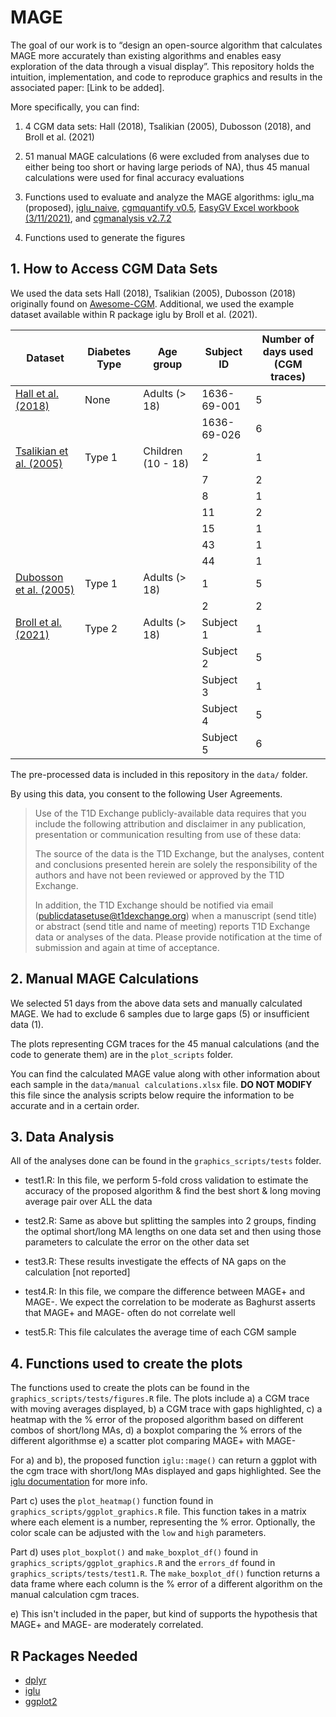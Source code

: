 # MAGE
The goal of our work is to “design an open-source algorithm that calculates MAGE more accurately than existing algorithms and enables easy exploration of the data through a visual display”. This repository holds the intuition, implementation, and code to reproduce graphics and results in the associated paper: [Link to be added].  

More specifically, you can find:

1. 4 CGM data sets:  Hall (2018), Tsalikian (2005), Dubosson (2018), and Broll et al. (2021)

2. 51 manual MAGE calculations (6 were excluded from analyses due to either being too short or having large periods of NA), thus 45 manual calculations were used for final accuracy evaluations

3. Functions used to evaluate and analyze the MAGE algorithms: iglu_ma (proposed), [iglu_naive](https://cran.r-project.org/web/packages/iglu/index.html), [cgmquantify v0.5](https://github.com/brinnaebent/cgmquantify), [EasyGV Excel workbook (3/11/2021)](https://www.phc.ox.ac.uk/research/technology-outputs/easygv), and [cgmanalysis v2.7.2](https://cran.r-project.org/web/packages/cgmanalysis/index.html)

4. Functions used to generate the figures

## 1. How to Access CGM Data Sets
We used the data sets Hall (2018), Tsalikian (2005), Dubosson (2018) originally found on [Awesome-CGM](https://github.com/irinagain/Awesome-CGM). Additional, we used the example dataset available within R package iglu by Broll et al. (2021).

| Dataset      | Diabetes Type | Age group | Subject ID | Number of days used (CGM traces)
| ----------- | ----------- | ----------- | ----------- | ----------- |
| [Hall et al. (2018)](https://doi.org/10.1371/journal.pbio.2005143)    | None       | Adults (> 18) | 1636-69-001 | 5|
|    |      |  | 1636-69-026 | 6|
| [Tsalikian et al. (2005)](https://doi.org/10.1016/j.jpeds.2005.04.065)   | Type 1       | Children (10 - 18) | 2 | 1|
|    |      |  | 7| 2|
|    |      |  | 8| 1|
|    |      |  | 11| 2|
|    |      |  | 15| 1|
|    |      |  | 43| 1|
|    |      |  | 44| 1|
| [Dubosson et al. (2005)](https://doi.org/10.1016/j.imu.2018.09.003)   | Type 1       | Adults (> 18)  | 1 | 5|
|    |      |  | 2| 2|
| [Broll et al. (2021)](https://doi.org/10.1371/journal.pone.0248560)   | Type 2       | Adults (> 18)  | Subject 1 | 1|
|    |      |  | Subject 2| 5|
|    |      |  | Subject 3| 1|
|    |      |  | Subject 4| 5|
|    |      |  | Subject 5| 6|

The pre-processed data is included in this repository in the `data/` folder.

By using this data, you consent to the following User Agreements.

> Use of the T1D Exchange publicly-available data requires that you include the following attribution and disclaimer in any publication, presentation or communication resulting from use of these data:
> 
> The source of the data is the T1D Exchange, but the analyses, content and conclusions presented herein are solely the responsibility of the authors and have not been reviewed or approved by the T1D Exchange.
> 
> In addition, the T1D Exchange should be notified via email (publicdatasetuse@t1dexchange.org) when a manuscript (send title) or abstract (send title and name of meeting) reports T1D Exchange data or analyses of the data. Please provide notification at the time of submission and again at time of acceptance.

## 2. Manual MAGE Calculations
We selected 51 days from the above data sets and manually calculated MAGE. We had to exclude 6 samples due to large gaps (5) or insufficient data (1).

The plots representing CGM traces for the 45 manual calculations (and the code to generate them) are in the `plot_scripts` folder.

You can find the calculated MAGE value along with other information about each sample in the `data/manual calculations.xlsx` file. **DO NOT MODIFY** this file since the analysis scripts below require the information to be accurate and in a certain order.

## 3. Data Analysis
All of the analyses done can be found in the `graphics_scripts/tests` folder.

- test1.R: In this file, we perform 5-fold cross validation to estimate the accuracy of the proposed algorithm & find the best short & long moving average pair over ALL the data

- test2.R: Same as above but splitting the samples into 2 groups, finding the optimal short/long MA lengths on one data set and then using those parameters to calculate the error on the other data set

- test3.R: These results investigate the effects of NA gaps on the calculation [not reported]

- test4.R: In this file, we compare the difference between MAGE+ and MAGE-. We expect the correlation to be moderate as Baghurst asserts that MAGE+ and MAGE- often do not correlate well

- test5.R: This file calculates the average time of each CGM sample

## 4. Functions used to create the plots
The functions used to create the plots can be found in the `graphics_scripts/tests/figures.R` file. The plots include 
  a) a CGM trace with moving averages displayed, 
  b) a CGM trace with gaps highlighted, 
  c) a heatmap with the % error of the proposed algorithm based on different combos of short/long MAs, 
  d) a boxplot comparing the % errors of the different algorithmse
  e) a scatter plot comparing MAGE+ with MAGE-
  
For a) and b), the proposed function `iglu::mage()` can return a ggplot with the cgm trace with short/long MAs displayed and gaps highlighted. See the [iglu documentation](https://github.com/irinagain/iglu/blob/master/man/mage_ma_single.Rd) for more info.

Part c) uses the `plot_heatmap()` function found in `graphics_scripts/ggplot_graphics.R` file. This function takes in a matrix where each element is a number, representing the % error. Optionally, the color scale can be adjusted with the `low` and `high` parameters.

Part d) uses `plot_boxplot()` and `make_boxplot_df()` found in `graphics_scripts/ggplot_graphics.R` and the `errors_df` found in `graphics_scripts/tests/test1.R`. The `make_boxplot_df()` function returns a data frame where each column is the % error of a different algorithm on the manual calculation cgm traces.

e) This isn't included in the paper, but kind of supports the hypothesis that MAGE+ and MAGE- are moderately correlated.

## R Packages Needed
- [dplyr](https://cran.r-project.org/web/packages/dplyr/index.html)
- [iglu](https://cran.r-project.org/web/packages/iglu/index.html)
- [ggplot2](https://cran.r-project.org/web/packages/ggplot2/index.html)
